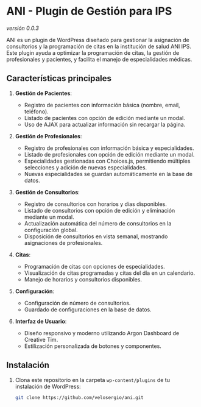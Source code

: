 # ANI - Plugin de Gestión para IPS

*versión 0.0.3*

ANI es un plugin de WordPress diseñado para gestionar la asignación de consultorios y la programación de citas en la institución de salud ANI IPS. Este plugin ayuda a optimizar la programación de citas, la gestión de profesionales y pacientes, y facilita el manejo de especialidades médicas.

## Características principales

1. **Gestión de Pacientes**:
   - Registro de pacientes con información básica (nombre, email, teléfono).
   - Listado de pacientes con opción de edición mediante un modal.
   - Uso de AJAX para actualizar información sin recargar la página.

2. **Gestión de Profesionales**:
   - Registro de profesionales con información básica y especialidades.
   - Listado de profesionales con opción de edición mediante un modal.
   - Especialidades gestionadas con Choices.js, permitiendo múltiples selecciones y adición de nuevas especialidades.
   - Nuevas especialidades se guardan automáticamente en la base de datos.

3. **Gestión de Consultorios**:
   - Registro de consultorios con horarios y días disponibles.
   - Listado de consultorios con opción de edición y eliminación mediante un modal.
   - Actualización automática del número de consultorios en la configuración global.
   - Disposición de consultorios en vista semanal, mostrando asignaciones de profesionales.

4. **Citas**:
   - Programación de citas con opciones de especialidades.
   - Visualización de citas programadas y citas del día en un calendario.
   - Manejo de horarios y consultorios disponibles.

5. **Configuración**:
   - Configuración de número de consultorios.
   - Guardado de configuraciones en la base de datos.

6. **Interfaz de Usuario**:
   - Diseño responsivo y moderno utilizando Argon Dashboard de Creative Tim.
   - Estilización personalizada de botones y componentes.

## Instalación

1. Clona este repositorio en la carpeta `wp-content/plugins` de tu instalación de WordPress:
   ```bash
   git clone https://github.com/velosergio/ani.git